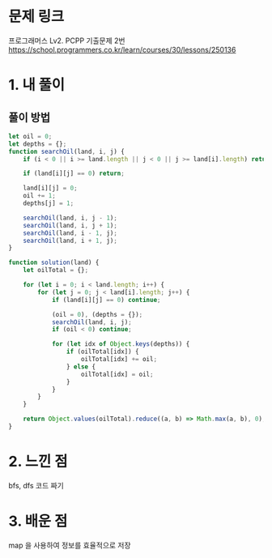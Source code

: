 # 문제 링크

프로그래머스 Lv2. PCPP 기출문제 2번
https://school.programmers.co.kr/learn/courses/30/lessons/250136

# 1. 내 풀이

## 풀이 방법

```javascript
let oil = 0;
let depths = {};
function searchOil(land, i, j) {
    if (i < 0 || i >= land.length || j < 0 || j >= land[i].length) return;

    if (land[i][j] == 0) return;

    land[i][j] = 0;
    oil += 1;
    depths[j] = 1;

    searchOil(land, i, j - 1);
    searchOil(land, i, j + 1);
    searchOil(land, i - 1, j);
    searchOil(land, i + 1, j);
}

function solution(land) {
    let oilTotal = {};

    for (let i = 0; i < land.length; i++) {
        for (let j = 0; j < land[i].length; j++) {
            if (land[i][j] == 0) continue;

            (oil = 0), (depths = {});
            searchOil(land, i, j);
            if (oil < 0) continue;

            for (let idx of Object.keys(depths)) {
                if (oilTotal[idx]) {
                    oilTotal[idx] += oil;
                } else {
                    oilTotal[idx] = oil;
                }
            }
        }
    }

    return Object.values(oilTotal).reduce((a, b) => Math.max(a, b), 0);
}
```

# 2. 느낀 점

bfs, dfs 코드 짜기

# 3. 배운 점

map 을 사용하여 정보를 효율적으로 저장
